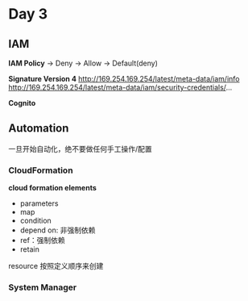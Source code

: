 # Day 3
## IAM
**IAM Policy**
-> Deny -> Allow -> Default(deny)

**Signature Version 4**
http://169.254.169.254/latest/meta-data/iam/info
http://169.254.169.254/latest/meta-data/iam/security-credentials/...

**Cognito**

## Automation
一旦开始自动化，绝不要做任何手工操作/配置

### CloudFormation
**cloud formation elements**
- parameters
- map
- condition
- depend on: 非强制依赖
- ref：强制依赖
- retain

resource 按照定义顺序来创建

### System Manager


<!--stackedit_data:
eyJoaXN0b3J5IjpbLTc2MDIxNDcxNCwtMTM1MTQxMzUyOSwtMT
QwMjE1ODM4MywxMDkyMjQ2Njc1LC0yODM5NjgxMTMsNjY1MjI5
NDY3LDE3ODE0NzY3NDQsLTcyMjc1OTE5Niw2ODY4MTc4MzYsND
QxOTQxNTYsLTIxNDA1NjYyNzVdfQ==
-->